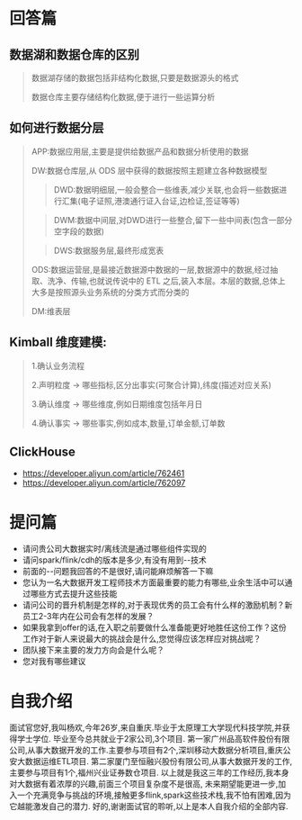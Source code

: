# 回答篇
## 数据湖和数据仓库的区别
> 数据湖存储的数据包括非结构化数据,只要是数据源头的格式
>
> 数据仓库主要存储结构化数据,便于进行一些运算分析
	
## 如何进行数据分层
> APP:数据应用层,主要是提供给数据产品和数据分析使用的数据
>
> DW:数据仓库层,从 ODS 层中获得的数据按照主题建立各种数据模型
>
>> DWD:数据明细层,一般会整合一些维表,减少关联,也会将一些数据进行汇集(电子证照,港澳通行证入台证,边检证,签证等等)
>
>> DWM:数据中间层,对DWD进行一些整合,留下一些中间表(包含一部分空字段的数据)
>
>> DWS:数据服务层,最终形成宽表
>
> ODS:数据运营层,是最接近数据源中数据的一层,数据源中的数据,经过抽取、洗净、传输,也就说传说中的 ETL 之后,装入本层。本层的数据,总体上大多是按照源头业务系统的分类方式而分类的
>
> DM:维表层

## Kimball 维度建模:
> 1.确认业务流程
>
> 2.声明粒度 -> 哪些指标,区分出事实(可聚合计算),纬度(描述对应关系)
>
> 3.确认维度 -> 哪些维度,例如日期维度包括年月日
>
> 4.确认事实 -> 哪些事实,例如成本,数量,订单金额,订单数

## ClickHouse
- https://developer.aliyun.com/article/762461
- https://developer.aliyun.com/article/762097

# 提问篇
- 请问贵公司大数据实时/离线流是通过哪些组件实现的
- 请问spark/flink/cdh的版本是多少,有没有用到--技术
- 前面的--问题我回答的不是很好,请问能麻烦解答一下嘛
- 您认为一名大数据开发工程师技术方面最重要的能力有哪些,业余生活中可以通过哪些方式去提升这些技能
- 请问公司的晋升机制是怎样的,对于表现优秀的员工会有什么样的激励机制？新员工2-3年内在公司会有怎样的发展？
- 如果我拿到offer的话,在入职之前要做什么准备能更好地胜任这份工作？这份工作对于新人来说最大的挑战会是什么,您觉得应该怎样应对挑战呢？
- 团队接下来主要的发力方向会是什么呢？
- 您对我有哪些建议

# 自我介绍
面试官您好,我叫杨欢,今年26岁,来自重庆.毕业于太原理工大学现代科技学院,并获得学士学位.
毕业至今总共就业于2家公司,3个项目.
第一家广州品高软件股份有限公司,从事大数据开发的工作.主要参与项目有2个,深圳移动大数据分析项目,重庆公安大数据运维ETL项目.
第二家厦门至恒融兴股份有限公司,从事大数据开发的工作,主要参与项目有1个,福州兴业证券数仓项目.
以上就是我这三年的工作经历,我本身对大数据有着浓厚的兴趣,前面三个项目复杂度不是很高,
未来期望能更进一步,加入一个充满竞争与挑战的环境,接触更多flink,spark这些技术栈,我不怕有困难,因为它越能激发自己的潜力.
好的,谢谢面试官的聆听,以上是本人自我介绍的全部内容.